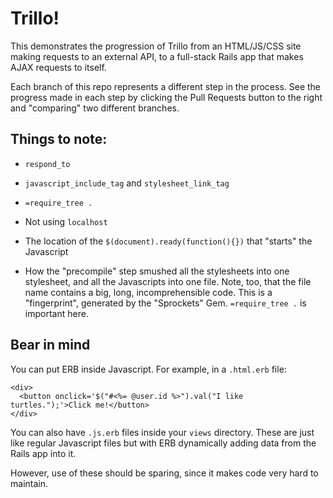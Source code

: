 # Trillo!

This demonstrates the progression of Trillo from an HTML/JS/CSS site making requests to an external API, to a full-stack Rails app that makes AJAX requests to itself.

Each branch of this repo represents a different step in the process. See the progress made in each step by clicking the Pull Requests button to the right and "comparing" two different branches.

## Things to note:

- `respond_to`

- `javascript_include_tag` and `stylesheet_link_tag`

- `=require_tree .`

- Not using `localhost`

- The location of the `$(document).ready(function(){})` that "starts" the Javascript

- How the "precompile" step smushed all the stylesheets into one stylesheet, and all the Javascripts into one file. Note, too, that the file name contains a big, long, incomprehensible code. This is a "fingerprint", generated by the "Sprockets" Gem. `=require_tree .` is important here.

## Bear in mind

You can put ERB inside Javascript. For example, in a `.html.erb` file:

```
<div>
  <button onclick='$("#<%= @user.id %>").val("I like turtles.");'>Click me!</button>
</div>
```

You can also have `.js.erb` files inside your `views` directory. These are just like regular Javascript files but with ERB dynamically adding data from the Rails app into it.

However, use of these should be sparing, since it makes code very hard to maintain.
